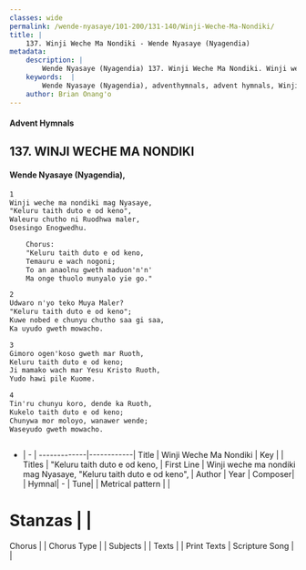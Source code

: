 ```yaml
---
classes: wide
permalink: /wende-nyasaye/101-200/131-140/Winji-Weche-Ma-Nondiki/
title: |
    137. Winji Weche Ma Nondiki - Wende Nyasaye (Nyagendia)
metadata:
    description: |
        Wende Nyasaye (Nyagendia) 137. Winji Weche Ma Nondiki. Winji weche ma nondiki mag Nyasaye, "Keluru taith duto e od keno", Waleuru chutho ni Ruodhwa maler, Osesingo Enogwedhu.  	Chorus: 	"Keluru taith duto e od keno, 	Temauru e wach nogoni; 	To an anaolnu gweth maduon'n'n' 	Ma onge thuolo munyalo yie go."  
    keywords:  |
        Wende Nyasaye (Nyagendia), adventhymnals, advent hymnals, Winji Weche Ma Nondiki, Winji weche ma nondiki mag Nyasaye, "Keluru taith duto e od keno",. "Keluru taith duto e od keno,
    author: Brian Onang'o
---
```


#### Advent Hymnals
## 137. WINJI WECHE MA NONDIKI
####  Wende Nyasaye (Nyagendia),

```txt
1
Winji weche ma nondiki mag Nyasaye,
"Keluru taith duto e od keno",
Waleuru chutho ni Ruodhwa maler,
Osesingo Enogwedhu.

	Chorus:
	"Keluru taith duto e od keno,
	Temauru e wach nogoni;
	To an anaolnu gweth maduon'n'n'
	Ma onge thuolo munyalo yie go."

2
Udwaro n'yo teko Muya Maler?
"Keluru taith duto e od keno";
Kuwe nobed e chunyu chutho saa gi saa,
Ka uyudo gweth mowacho.

3
Gimoro ogen'koso gweth mar Ruoth,
Keluru taith duto e od keno;
Ji mamako wach mar Yesu Kristo Ruoth,
Yudo hawi pile Kuome.

4
Tin'ru chunyu koro, dende ka Ruoth,
Kukelo taith duto e od keno;
Chunywa mor moloyo, wanawer wende;
Waseyudo gweth mowacho.



```

- |   -  |
-------------|------------|
Title | Winji Weche Ma Nondiki |
Key |  |
Titles | "Keluru taith duto e od keno, |
First Line | Winji weche ma nondiki mag Nyasaye, "Keluru taith duto e od keno", |
Author | 
Year | 
Composer| |
Hymnal|  - |
Tune|  |
Metrical pattern | |
# Stanzas |  |
Chorus |  |
Chorus Type |  |
Subjects | |
Texts |  |
Print Texts | 
Scripture Song |  |
    
